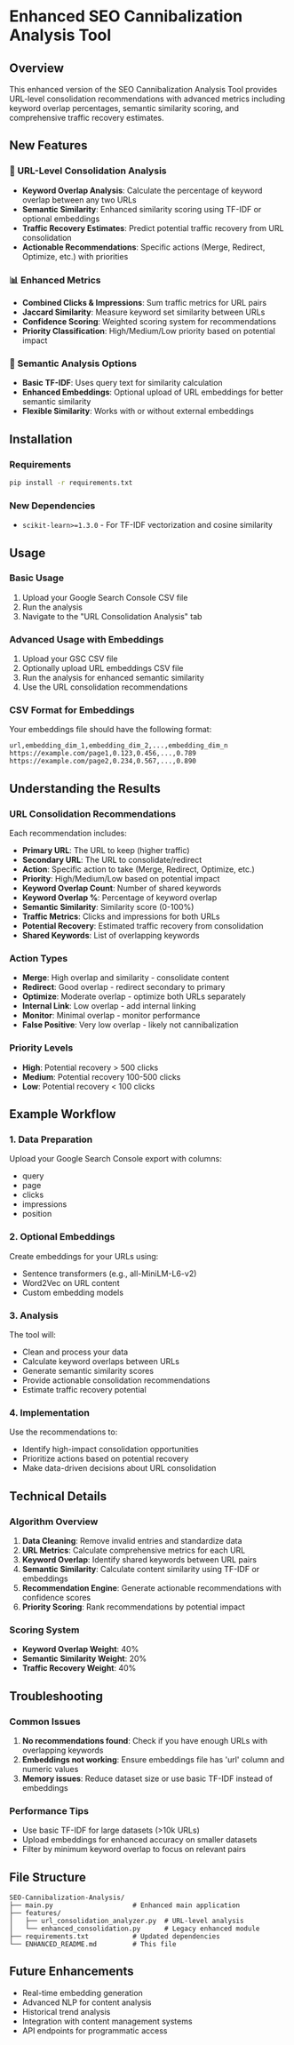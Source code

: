 # Enhanced SEO Cannibalization Analysis Tool

## Overview
This enhanced version of the SEO Cannibalization Analysis Tool provides URL-level consolidation recommendations with advanced metrics including keyword overlap percentages, semantic similarity scoring, and comprehensive traffic recovery estimates.

## New Features

### 🔗 URL-Level Consolidation Analysis
- **Keyword Overlap Analysis**: Calculate the percentage of keyword overlap between any two URLs
- **Semantic Similarity**: Enhanced similarity scoring using TF-IDF or optional embeddings
- **Traffic Recovery Estimates**: Predict potential traffic recovery from URL consolidation
- **Actionable Recommendations**: Specific actions (Merge, Redirect, Optimize, etc.) with priorities

### 📊 Enhanced Metrics
- **Combined Clicks & Impressions**: Sum traffic metrics for URL pairs
- **Jaccard Similarity**: Measure keyword set similarity between URLs
- **Confidence Scoring**: Weighted scoring system for recommendations
- **Priority Classification**: High/Medium/Low priority based on potential impact

### 🧠 Semantic Analysis Options
- **Basic TF-IDF**: Uses query text for similarity calculation
- **Enhanced Embeddings**: Optional upload of URL embeddings for better semantic similarity
- **Flexible Similarity**: Works with or without external embeddings

## Installation

### Requirements
```bash
pip install -r requirements.txt
```

### New Dependencies
- `scikit-learn>=1.3.0` - For TF-IDF vectorization and cosine similarity

## Usage

### Basic Usage
1. Upload your Google Search Console CSV file
2. Run the analysis
3. Navigate to the "URL Consolidation Analysis" tab

### Advanced Usage with Embeddings
1. Upload your GSC CSV file
2. Optionally upload URL embeddings CSV file
3. Run the analysis for enhanced semantic similarity
4. Use the URL consolidation recommendations

### CSV Format for Embeddings
Your embeddings file should have the following format:
```
url,embedding_dim_1,embedding_dim_2,...,embedding_dim_n
https://example.com/page1,0.123,0.456,...,0.789
https://example.com/page2,0.234,0.567,...,0.890
```

## Understanding the Results

### URL Consolidation Recommendations
Each recommendation includes:
- **Primary URL**: The URL to keep (higher traffic)
- **Secondary URL**: The URL to consolidate/redirect
- **Action**: Specific action to take (Merge, Redirect, Optimize, etc.)
- **Priority**: High/Medium/Low based on potential impact
- **Keyword Overlap Count**: Number of shared keywords
- **Keyword Overlap %**: Percentage of keyword overlap
- **Semantic Similarity**: Similarity score (0-100%)
- **Traffic Metrics**: Clicks and impressions for both URLs
- **Potential Recovery**: Estimated traffic recovery from consolidation
- **Shared Keywords**: List of overlapping keywords

### Action Types
- **Merge**: High overlap and similarity - consolidate content
- **Redirect**: Good overlap - redirect secondary to primary
- **Optimize**: Moderate overlap - optimize both URLs separately
- **Internal Link**: Low overlap - add internal linking
- **Monitor**: Minimal overlap - monitor performance
- **False Positive**: Very low overlap - likely not cannibalization

### Priority Levels
- **High**: Potential recovery > 500 clicks
- **Medium**: Potential recovery 100-500 clicks
- **Low**: Potential recovery < 100 clicks

## Example Workflow

### 1. Data Preparation
Upload your Google Search Console export with columns:
- query
- page
- clicks
- impressions
- position

### 2. Optional Embeddings
Create embeddings for your URLs using:
- Sentence transformers (e.g., all-MiniLM-L6-v2)
- Word2Vec on URL content
- Custom embedding models

### 3. Analysis
The tool will:
- Clean and process your data
- Calculate keyword overlaps between URLs
- Generate semantic similarity scores
- Provide actionable consolidation recommendations
- Estimate traffic recovery potential

### 4. Implementation
Use the recommendations to:
- Identify high-impact consolidation opportunities
- Prioritize actions based on potential recovery
- Make data-driven decisions about URL consolidation

## Technical Details

### Algorithm Overview
1. **Data Cleaning**: Remove invalid entries and standardize data
2. **URL Metrics**: Calculate comprehensive metrics for each URL
3. **Keyword Overlap**: Identify shared keywords between URL pairs
4. **Semantic Similarity**: Calculate content similarity using TF-IDF or embeddings
5. **Recommendation Engine**: Generate actionable recommendations with confidence scores
6. **Priority Scoring**: Rank recommendations by potential impact

### Scoring System
- **Keyword Overlap Weight**: 40%
- **Semantic Similarity Weight**: 20%
- **Traffic Recovery Weight**: 40%

## Troubleshooting

### Common Issues
1. **No recommendations found**: Check if you have enough URLs with overlapping keywords
2. **Embeddings not working**: Ensure embeddings file has 'url' column and numeric values
3. **Memory issues**: Reduce dataset size or use basic TF-IDF instead of embeddings

### Performance Tips
- Use basic TF-IDF for large datasets (>10k URLs)
- Upload embeddings for enhanced accuracy on smaller datasets
- Filter by minimum keyword overlap to focus on relevant pairs

## File Structure
```
SEO-Cannibalization-Analysis/
├── main.py                    # Enhanced main application
├── features/
│   ├── url_consolidation_analyzer.py  # URL-level analysis
│   └── enhanced_consolidation.py      # Legacy enhanced module
├── requirements.txt           # Updated dependencies
└── ENHANCED_README.md         # This file
```

## Future Enhancements
- Real-time embedding generation
- Advanced NLP for content analysis
- Historical trend analysis
- Integration with content management systems
- API endpoints for programmatic access
